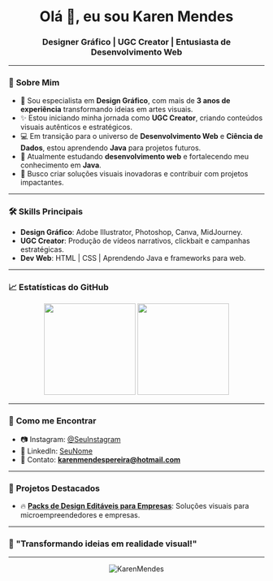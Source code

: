 <!-- Apresentação com destaque para suas habilidades -->
<h1 align="center">Olá 👋, eu sou Karen Mendes</h1>
<h3 align="center">Designer Gráfico | UGC Creator | Entusiasta de Desenvolvimento Web</h3>

---

### 🚀 **Sobre Mim**

- 🎨 Sou especialista em **Design Gráfico**, com mais de **3 anos de experiência** transformando ideias em artes visuais.
- ✨ Estou iniciando minha jornada como **UGC Creator**, criando conteúdos visuais autênticos e estratégicos.
- 💻 Em transição para o universo de **Desenvolvimento Web** e **Ciência de Dados**, estou aprendendo **Java** para projetos futuros. 
- 🌱 Atualmente estudando **desenvolvimento web** e fortalecendo meu conhecimento em **Java**.
- 🎯 Busco criar soluções visuais inovadoras e contribuir com projetos impactantes.

---

### 🛠️ **Skills Principais**

- **Design Gráfico**: Adobe Illustrator, Photoshop, Canva, MidJourney.  
- **UGC Creator**: Produção de vídeos narrativos, clickbait e campanhas estratégicas.  
- **Dev Web**: HTML | CSS | Aprendendo Java e frameworks para web.  

---

### 📈 **Estatísticas do GitHub**

<div align="center">
  <img height="180em" src="https://github-readme-stats.vercel.app/api?username=KarenMendes&show_icons=true&theme=tokyonight&count_private=true"/>
  <img height="180em" src="https://github-readme-stats.vercel.app/api/top-langs/?username=KarenMendes&layout=compact&langs_count=7&theme=tokyonight"/>
</div>

---

### 🤝 **Como me Encontrar**

- 📷 Instagram: [@SeuInstagram](https://instagram.com/karenlotuss)  
- 💼 LinkedIn: [SeuNome](https://www.linkedin.com/in/karen-mendes-┃-futura-dev-106271332/)  
- 💌 Contato: **karenmendespereira@hotmail.com**  

---

### 🌟 **Projetos Destacados**

- 🔥 **[Packs de Design Editáveis para Empresas](#)**: Soluções visuais para microempreendedores e empresas.  

---

### 🚀 **"Transformando ideias em realidade visual!"**  

---

<p align="center">
  <img src="https://komarev.com/ghpvc/?username=KarenMendes&label=Profile%20views&color=0e75b6&style=flat" alt="KarenMendes" />
</p>

